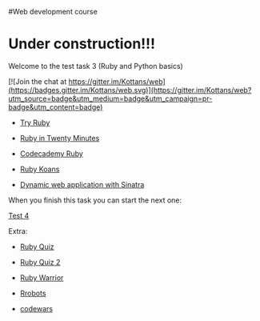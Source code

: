 #Web development course

# Under construction!!!

Welcome to the test task 3 (Ruby and Python basics)


[![Join the chat at https://gitter.im/Kottans/web](https://badges.gitter.im/Kottans/web.svg)](https://gitter.im/Kottans/web?utm_source=badge&utm_medium=badge&utm_campaign=pr-badge&utm_content=badge)


* [Try Ruby](http://tryruby.org/levels/1/challenges/0)

* [Ruby in Twenty Minutes](https://www.ruby-lang.org/en/documentation/quickstart/)

* [Codecademy Ruby](https://www.codecademy.com/learn/ruby)

* [Ruby Koans](http://www.rubykoans.com/)

* [Dynamic web application with Sinatra](https://classroom.udacity.com/courses/ud268/)


When you finish this task you can start the next one:

[Test 4](https://github.com/Kottans/web/blob/master/README04.md)

Extra:

* [Ruby Quiz](http://rubyquiz.com/index.html)

* [Ruby Quiz 2](http://rubyquiz.strd6.com/)

* [Ruby Warrior](https://github.com/ryanb/ruby-warrior)

* [Rrobots](http://rrobots.rubyforge.org/index.html)

* [codewars](www.codewars.com/r/6YJ8wA)
